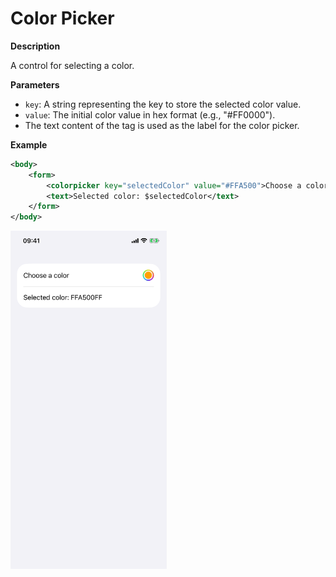 # Color Picker

**Description**

A control for selecting a color.

**Parameters**

- `key`: A string representing the key to store the selected color value.
- `value`: The initial color value in hex format (e.g., "#FF0000").
- The text content of the tag is used as the label for the color picker.

**Example**

```xml
<body>
    <form>
        <colorpicker key="selectedColor" value="#FFA500">Choose a color</colorpicker>
        <text>Selected color: $selectedColor</text>
    </form>
</body>
```

<img src="/Screenshots/Views/Controls/colorpicker_1.png" width="250" alt="Screenshot">
